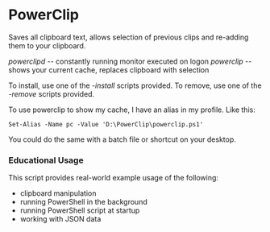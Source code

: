 # PowerClip

Saves all clipboard text, allows selection of previous clips and re-adding them to your clipboard.

*powerclipd* -- constantly running monitor executed on logon
*powerclip*	-- shows your current cache, replaces clipboard with selection

To install, use one of the _-install_ scripts provided.
To remove, use one of the _-remove_ scripts provided.

To use powerclip to show my cache, I have an alias in my profile. Like this:

`Set-Alias -Name pc -Value 'D:\PowerClip\powerclip.ps1'`

You could do the same with a batch file or shortcut on your desktop.

### Educational Usage

This script provides real-world example usage of the following:
- clipboard manipulation
- running PowerShell in the background
- running PowerShell script at startup
- working with JSON data
